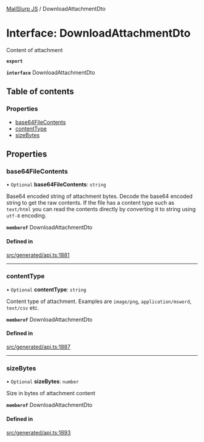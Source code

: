 [MailSlurp JS](../README.md) / DownloadAttachmentDto

# Interface: DownloadAttachmentDto

Content of attachment

**`export`**

**`interface`** DownloadAttachmentDto

## Table of contents

### Properties

- [base64FileContents](DownloadAttachmentDto.md#base64filecontents)
- [contentType](DownloadAttachmentDto.md#contenttype)
- [sizeBytes](DownloadAttachmentDto.md#sizebytes)

## Properties

### base64FileContents

• `Optional` **base64FileContents**: `string`

Base64 encoded string of attachment bytes. Decode the base64 encoded string to get the raw contents. If the file has a content type such as `text/html` you can read the contents directly by converting it to string using `utf-8` encoding.

**`memberof`** DownloadAttachmentDto

#### Defined in

[src/generated/api.ts:1881](https://github.com/mailslurp/mailslurp-client/blob/75eefbf/src/generated/api.ts#L1881)

___

### contentType

• `Optional` **contentType**: `string`

Content type of attachment. Examples are `image/png`, `application/msword`, `text/csv` etc.

**`memberof`** DownloadAttachmentDto

#### Defined in

[src/generated/api.ts:1887](https://github.com/mailslurp/mailslurp-client/blob/75eefbf/src/generated/api.ts#L1887)

___

### sizeBytes

• `Optional` **sizeBytes**: `number`

Size in bytes of attachment content

**`memberof`** DownloadAttachmentDto

#### Defined in

[src/generated/api.ts:1893](https://github.com/mailslurp/mailslurp-client/blob/75eefbf/src/generated/api.ts#L1893)
